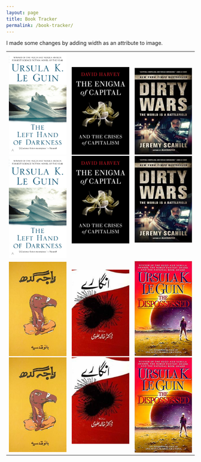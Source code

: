 ```yaml
---
layout: page
title: Book Tracker
permalink: /book-tracker/
---
```

<p>I made some changes by adding width as an attribute to image.</p>
<table class='book-tracker'>
<tr>
<td>
<div class="read" style="--proportion: 60%">
<img src="/assets/images/left_hand.jpg" width="250px">
</div>
<div class="unread">
<img src="/assets/images/left_hand.jpg" width="250px">
</div>
</td>
<td>
<div class="read" style="--proportion: 10%">
<img src="/assets/images/enigma.jpg" width="250px">
</div>
<div class="unread">
<img src="/assets/images/enigma.jpg" width="250px">
</div>
</td>
<td>
<div class="read" style="--proportion: 35%">
<img src="/assets/images/dirty_wars.jpg" width="250px">
</div>
<div class="unread">
<img src="/assets/images/dirty_wars.jpg" width="250px">
</div>
</td>
</tr>
<tr>
<td>
<div class="read" style="--proportion: 10%">
<img src="/assets/images/raja_gidh.jpg" width="250px">
</div>
<div class="unread">
<img src="/assets/images/raja_gidh.jpg" width="250px">
</div>
</td>
<td>
<div class="read" style="--proportion: 10%">
<img src="/assets/images/angarey.jpg" width="250px">
</div>
<div class="unread">
<img src="/assets/images/angarey.jpg" width="250px">
</div>
</td>
<td>
<div class="read" style="--proportion: 10%">
<img src="/assets/images/dispossessed.jpeg" width="250px">
</div>
<div class="unread">
<img src="/assets/images/dispossessed.jpeg" width="250px">
</div>
</td>
</tr>
</table>
